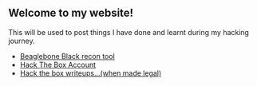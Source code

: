 ## Welcome to my website!

This will be used to post things I have done and learnt during my hacking journey.

- [Beaglebone Black recon tool](BeagleRecon.md)
- [Hack The Box Account](https://www.hackthebox.eu/home/users/profile/60062)
- [Hack the box writeups...(when made legal)](HacktheBox.md)
